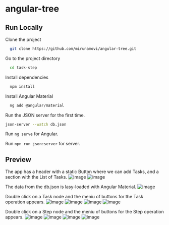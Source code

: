 # angular-tree

## Run Locally

Clone the project

```bash
  git clone https://github.com/mirunamovi/angular-tree.git
```

Go to the project directory

```bash
  cd task-step
```

Install dependencies

```bash
  npm install
```

Install Angular Material

```bash
  ng add @angular/material
```
Run the JSON server for the first time.

```bash
json-server --watch db.json
```
Run `ng serve` for Angular.

Run `npn run json:server` for server.

## Preview

The app has a header with a static Button where we can add Tasks, and a section with the List of Tasks.
![image](https://github.com/mirunamovi/angular-tree/assets/90201953/ea4cabee-f9c5-43dc-846b-b86e9ffd8342)
![image](https://github.com/mirunamovi/angular-tree/assets/90201953/3ffb8f9a-9a1d-41e9-a0bf-852ab0965071)

The data from the db.json is lasy-loaded with Angular Material. 
![image](https://github.com/mirunamovi/angular-tree/assets/90201953/f58979ac-16ec-4534-87c1-0dcf8826c459)

Double click on a Task node and the meniu of buttons for the Task operation appears.
![image](https://github.com/mirunamovi/angular-tree/assets/90201953/22f6be71-2116-430e-ab3c-c9a7cdc710aa)
![image](https://github.com/mirunamovi/angular-tree/assets/90201953/e43cdc87-c00a-4038-aa31-673ab68350c1)
![image](https://github.com/mirunamovi/angular-tree/assets/90201953/61fe3b5a-5161-4c13-a93f-3fb84f6b3819)
![image](https://github.com/mirunamovi/angular-tree/assets/90201953/cbb5c1c8-5a74-48a0-a397-0d1e95838813)

Double click on a Step node and the meniu of buttons for the Step operation appears.
![image](https://github.com/mirunamovi/angular-tree/assets/90201953/ed8013f5-c198-4a4f-915e-5ed52a26ef4b)
![image](https://github.com/mirunamovi/angular-tree/assets/90201953/6e539061-3af5-4446-9a7c-8f02851e80dc)
![image](https://github.com/mirunamovi/angular-tree/assets/90201953/5c8180a3-a032-4805-a12e-4b4c10a25099)
![image](https://github.com/mirunamovi/angular-tree/assets/90201953/e6574196-82c7-40dc-ae8f-b2cdb6f60b7a)






